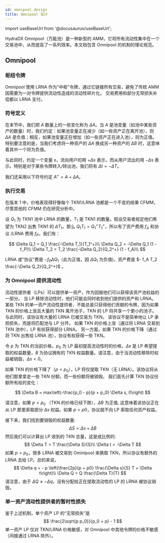 ```yaml
---
id: omnipool_design
title: Omnipool 设计
---
```


import useBaseUrl from '@docusaurus/useBaseUrl';

HydraDX Omnipool（万能池）是一种新型的 AMM，它将所有流动性集中在一个交易池中，从而提高了一系列效率。本文档包含 Omnipool 的机制的理论规范。

## Omnipool

### 枢纽令牌

Omnipool 使用 LRNA 作为“中枢”令牌，通过它链接所有交易，避免了传统 AMM 因需要为一对令牌提供流动性造成的流动性碎片化。 交易费用和部分无常损失补偿都以 LRNA 支付。

### 符号定义

在本节中，我们把 $A$ 数量上的一些变化称为 $\Delta A$。当 $A$ 是池变量（如池中某些资产的数量）时，我们约定：如果池变量正在减少（如一些资产正在离开池），则 $\Delta A$ 是负值；相反，如果池变量正在增加（如一些资产正在进入池），则为正值。特别要注意的是，当我们考虑将一种资产的 $\Delta A$ 换成另一种资产的 $\Delta B$ 时，这意味着其中一个将为负值。

与此同时，约定一个变量 $s$，流向用户的用 $+\Delta s$ 表示，而从用户流出的用 $-\Delta s$ 表示。特别是对于某些令牌转入/转出池，我们将有 $\Delta t = -\Delta T$。

我们还采用以下符号约定 $A^+ = A + \Delta A$。

### 执行交易

在版本 1 中，价格表现得好像每个 TKN1/LRNA 池都是一个不变的结果 CFMM，尽管其他的 CFMM 仍在研究分析中。

设 $Q_1$ 为 TKN1 池中 LRNA 的数量，$T_1$ 是 TKN1 的数量。假设交易者规定他们希望为 TKN2 出售 TKN1 的 $\Delta T_1$，那么 $Q_1 T_1 = Q_1^+ T_1^+$，所以有了资产费用 $f_A$ 和协议 /LRNA 费用 $f_P$，我们有：

$$
\Delta Q_1 = Q_1 \frac{-\Delta T_1}{T_1^+}\\
\Delta Q_2 = -\Delta Q_1 (1 - f_P)\\
\Delta T_2 = T_2 \frac{-\Delta Q_2}{Q_2^+} (1 - f_A)\\
$$

LRNA 或“协议”费是 $- f_P \Delta Q_1$（此为正值，因 $\Delta Q_1$ 为负值)，资产费是 $- f_A T_2 \frac{-\Delta Q_2}{Q_2^+}$ 。

### 为 Omnipool 提供流动性
流动性提供者（LPs）可以提供单一资产，作为回报他们可以获得该资产池权益的一部分。 当 LP 移除流动性时，他们可能会同时收到他们提供的资产和 LRNA。
某些 TKN 的单一资产流动性提供者，不能总是只获得他们贡献的令牌，因为如果 TKN 的价格上涨且大量的 TKN 离开池子，TKN 的 LP 将共享一个更小的池子。 与此同时，该协议有大量的 LRNA 已被交易为 TKN。 该协议不是简单地让 LP 承担损失，而是将匹配池与 LP 分开。 如果 TKN 的价格上涨（通过将 LRNA 交易到 TKN 池中），LP 有权获得部分 LRNA。 另一方面，如果 TKN 的价格下降（通过将 TKN 出售给 LRNA 池），协议有权获得一些 TKN。

令 $p$ 为 TKN 的当前价格，$p_0$ 为 LP 最初提高流动性时的价格，$\Delta s$ 是 LP 希望提取的权益数量，$B$ 为协议拥有的 TKN 权益数量。请注意，由于当流动性移除时权益被销毁，$\Delta s < 0$。

如果 TKN 的价格下降了（$p < p_0$），LP 将仅提取 TKN（无 LRNA）。该协议将从他们那里拿走一些 TKN 份额，而一些份额将被销毁。
我们首先计算 TKN 协议份额所有权的变化：

$$
\Delta B = max\left(-\frac{p_0 - p}{p + p_0} \Delta s, 0\right)
$$

请注意，如果 $p < p_0$ （TKN 的价格已经下跌），$\Delta B$ 为正值, 这意味着该协议正在从 LP 那里索取部分 $\Delta s$ 权益。如果 $p > p0$，协议就不向 LP 索取任何资产权益。

接下来，我们找到要销毁的权益数量:
$$
\Delta S = \Delta s + \Delta B
$$
然后我们可以计算出 LP 收到的 TKN 总量，这是成比例的:
$$
\Delta T = T \frac{\Delta S}{S}\\
\Delta t = -\Delta T
$$
如果 $p > p_0$，很多 LRNA 被交易到 Ominipool 来换取 TKN，所以协议有额外的 LRNA 去给 LP。总的来说，
$$
\Delta q = - p \left(\frac{2p}{p + p0} \frac{\Delta s}{S} T + \Delta t\right)\\
\Delta Q = Q \frac{\Delta T}{T}
$$
请注意，由于 $\Delta Q \neq -\Delta q$，没有分配给正在提取流动性的 LP 的 LRNA 被协议销毁。

### 单一资产流动性提供者的暂时性损失
鉴于上述机制，单个资产 LP 的“无常损失”是
$$
\frac{2\sqrt{p p_0}}{p_0 + p} - 1
$$
单一资产 LP 仅对 TKN/LRNA 价格敏感，对 Omnipool 中其他令牌的价格不敏感（间接通过 LRNA 除外）。


